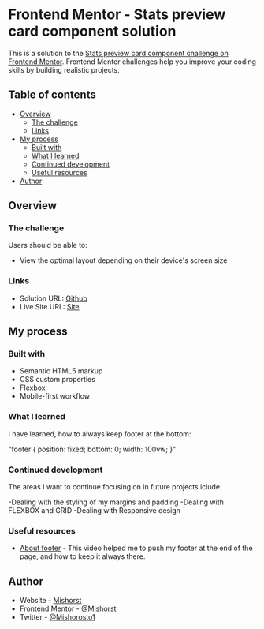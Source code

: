 # Frontend Mentor - Stats preview card component solution

This is a solution to the [Stats preview card component challenge on Frontend Mentor](https://www.frontendmentor.io/challenges/stats-preview-card-component-8JqbgoU62). Frontend Mentor challenges help you improve your coding skills by building realistic projects.

## Table of contents

- [Overview](#overview)
  - [The challenge](#the-challenge)
  - [Links](#links)
- [My process](#my-process)
  - [Built with](#built-with)
  - [What I learned](#what-i-learned)
  - [Continued development](#continued-development)
  - [Useful resources](#useful-resources)
- [Author](#author)

## Overview

### The challenge

Users should be able to:

- View the optimal layout depending on their device's screen size

### Links

- Solution URL: [Github](https://github.com/Mishorst/Stats-preview-card-component)
- Live Site URL: [Site](https://stats-preview-card-component-misho.netlify.app/)

## My process

### Built with

- Semantic HTML5 markup
- CSS custom properties
- Flexbox
- Mobile-first workflow

### What I learned

I have learned, how to always keep footer at the bottom:

"footer {
position: fixed;
bottom: 0;
width: 100vw;
}"

### Continued development

The areas I want to continue focusing on in future projects iclude:

-Dealing with the styling of my margins and padding
-Dealing with FLEXBOX and GRID
-Dealing with Responsive design

### Useful resources

- [About footer](https://www.youtube.com/watch?v=ffb34dCmMVQ&t=549s) - This video helped me to push my footer at the end of the page, and how to keep it always there.

## Author

- Website - [Mishorst](https://github.com/Mishorst/QR-code-component.git)
- Frontend Mentor - [@Mishorst](https://www.frontendmentor.io/profile/Mishorst)
- Twitter - [@Mishorosto1](https://twitter.com/Mishorosto1)
